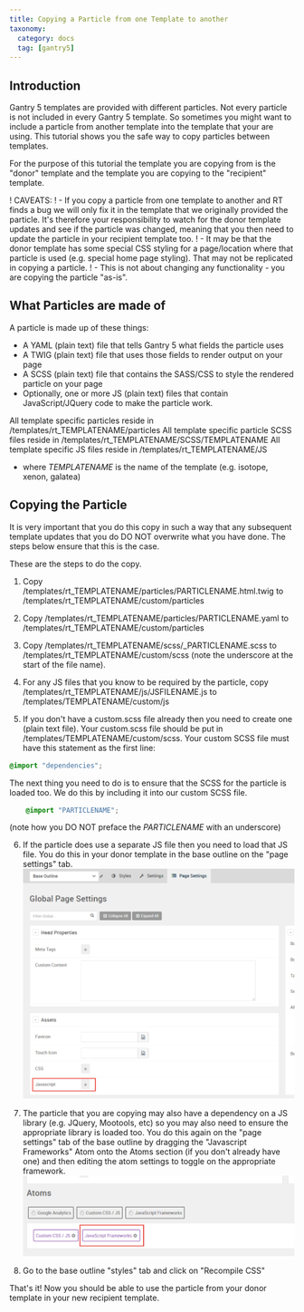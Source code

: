```yaml
---
title: Copying a Particle from one Template to another
taxonomy:
  category: docs
  tag: [gantry5]
---
```


## Introduction

Gantry 5 templates are provided with different particles. Not every particle is not included in every Gantry 5 template. So sometimes you might want to include a particle from another template into the template that your are using. This tutorial shows you the safe way to copy particles between templates.

For the purpose of this tutorial the template you are copying from is the "donor" template and the template you are copying to the "recipient" template.

! CAVEATS: 
! - If you copy a particle from one template to another and RT finds a bug we will only fix it in the template that we originally provided the particle. It's therefore your responsibility to watch for the donor template updates and see if the particle was changed, meaning that you then need to update the particle in your recipient template too.
! -  It may be that the donor template has some special CSS styling for a page/location where that particle is used (e.g. special home page styling). That may not be replicated in copying a particle.
! - This is not about changing any functionality - you are copying the particle "as-is".

## What Particles are made of

A particle is made up of these things:

-  A YAML (plain text) file that tells Gantry 5 what fields the particle uses
-  A TWIG (plain text) file that uses those fields to render output on your page
-  A SCSS (plain text) file that contains the SASS/CSS to style the rendered particle on your page
-  Optionally, one or more JS (plain text) files that contain JavaScript/JQuery code to make the particle work.

All template specific particles reside in /templates/rt_TEMPLATENAME/particles
All template specific particle SCSS files reside in /templates/rt_TEMPLATENAME/SCSS/TEMPLATENAME
All template specific JS files reside in /templates/rt_TEMPLATENAME/JS

* where *TEMPLATENAME* is the name of the template (e.g. isotope, xenon, galatea)

## Copying the Particle

It is very important that you do this copy in such a way that any subsequent template updates that you do DO NOT overwrite what you have done. The steps below ensure that this is the case.

These are the steps to do the copy.

1. Copy /templates/rt_TEMPLATENAME/particles/PARTICLENAME.html.twig to /templates/rt_TEMPLATENAME/custom/particles

2. Copy /templates/rt_TEMPLATENAME/particles/PARTICLENAME.yaml to /templates/rt_TEMPLATENAME/custom/particles

3. Copy /templates/rt_TEMPLATENAME/scss/_PARTICLENAME.scss to /templates/rt_TEMPLATENAME/custom/scss (note the underscore at the start of the file name).

4. For any JS files that you know to be required by the particle, copy /templates/rt_TEMPLATENAME/js/JSFILENAME.js to /templates/TEMPLATENAME/custom/js

5. If you don't have a custom.scss file already then you need to create one (plain text file). Your custom.scss file should be put in /templates/TEMPLATENAME/custom/scss. Your custom SCSS file must have this statement as the first line:
```css
@import "dependencies";
```
The next thing you need to do is to ensure that the SCSS for the particle is loaded too. We do this by including it into our custom SCSS file.
```css
    @import "PARTICLENAME";
```
(note how you DO NOT preface the *PARTICLENAME* with an underscore)

6. If the particle does use a separate JS file then you need to load that JS file. You do this in your donor template in the base outline on the "page settings" tab.
![](copy-particle_1.png)

7. The particle that you are copying may also have a dependency on a JS library (e.g. JQuery, Mootools, etc) so you may also need to ensure the appropriate library is loaded too. You do this again on the "page settings" tab of the base outline by dragging the "Javascript Frameworks" Atom onto the Atoms section (if you don't already have one) and then editing the atom settings to toggle on the appropriate framework.
![](copy-particle_2.png)

8. Go to the base outline "styles" tab and click on "Recompile CSS"

That's it! Now you should be able to use the particle from your donor template in your new recipient template.